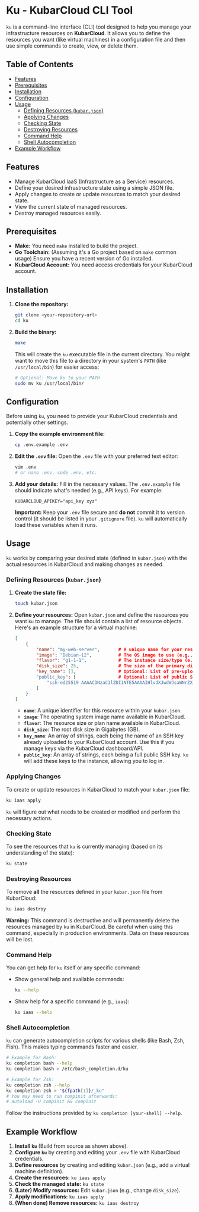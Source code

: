 # Ku - KubarCloud CLI Tool

`ku` is a command-line interface (CLI) tool designed to help you manage your infrastructure resources on **KubarCloud**. It allows you to define the resources you want (like virtual machines) in a configuration file and then use simple commands to create, view, or delete them.

## Table of Contents

* [Features](#features)
* [Prerequisites](#prerequisites)
* [Installation](#installation)
* [Configuration](#configuration)
* [Usage](#usage)
    * [Defining Resources (`kubar.json`)](#defining-resources-kubarjson)
    * [Applying Changes](#applying-changes)
    * [Checking State](#checking-state)
    * [Destroying Resources](#destroying-resources)
    * [Command Help](#command-help)
    * [Shell Autocompletion](#shell-autocompletion)
* [Example Workflow](#example-workflow)

## Features

  * Manage KubarCloud IaaS (Infrastructure as a Service) resources.
  * Define your desired infrastructure state using a simple JSON file.
  * Apply changes to create or update resources to match your desired state.
  * View the current state of managed resources.
  * Destroy managed resources easily.

## Prerequisites

  * **Make:** You need `make` installed to build the project.
  * **Go Toolchain:** (Assuming it's a Go project based on `make` common usage) Ensure you have a recent version of Go installed.
  * **KubarCloud Account:** You need access credentials for your KubarCloud account.

## Installation

1.  **Clone the repository:**
    ```bash
    git clone <your-repository-url>
    cd ku
    ```
2.  **Build the binary:**
    ```bash
    make
    ```
    This will create the `ku` executable file in the current directory. You might want to move this file to a directory in your system's `PATH` (like `/usr/local/bin`) for easier access:
    ```bash
    # Optional: Move ku to your PATH
    sudo mv ku /usr/local/bin/
    ```

## Configuration

Before using `ku`, you need to provide your KubarCloud credentials and potentially other settings.

1.  **Copy the example environment file:**
    ```bash
    cp .env.example .env
    ```
2.  **Edit the `.env` file:**
    Open the `.env` file with your preferred text editor:
    ```bash
    vim .env
    # or nano .env, code .env, etc.
    ```
3.  **Add your details:**
    Fill in the necessary values. The `.env.example` file should indicate what's needed (e.g., API keys). For example:
    ```dotenv
    KUBARCLOUD_APIKEY="api_key xyz"
    ```
    **Important:** Keep your `.env` file secure and **do not** commit it to version control (it should be listed in your `.gitignore` file). `ku` will automatically load these variables when it runs.

## Usage

`ku` works by comparing your desired state (defined in `kubar.json`) with the actual resources in KubarCloud and making changes as needed.

### Defining Resources (`kubar.json`)

1.  **Create the state file:**

    ```bash
    touch kubar.json
    ```

2.  **Define your resources:**
    Open `kubar.json` and define the resources you want `ku` to manage. The file should contain a list of resource objects. Here's an example structure for a virtual machine:

    ```json
    [
        {
            "name": "my-web-server",       # A unique name for your resource
            "image": "Debian-12",          # The OS image to use (e.g., "Debian-12", "Ubuntu-22.04")
            "flavor": "g1-1-1",            # The instance size/type (e.g., "g1-1-1" for 1 vCPU, 1GB RAM)
            "disk_size": 25,               # The size of the primary disk in GB
            "key_name": [],                # Optional: List of pre-uploaded SSH key names in KubarCloud
            "public_key": [                # Optional: List of public SSH keys to add directly
                "ssh-ed25519 AAAAC3NzaC1lZDI1NTE5AAAAIHlvdXJwdWJsaWNrZXlrZXlzYW1wbGU= user@hostname"
            ]
        }
    ]
    ```

      * **`name`**: A unique identifier for this resource within your `kubar.json`.
      * **`image`**: The operating system image name available in KubarCloud.
      * **`flavor`**: The resource size or plan name available in KubarCloud.
      * **`disk_size`**: The root disk size in Gigabytes (GB).
      * **`key_name`**: An array of strings, each being the name of an SSH key already uploaded to your KubarCloud account. Use this if you manage keys via the KubarCloud dashboard/API.
      * **`public_key`**: An array of strings, each being a full public SSH key. `ku` will add these keys to the instance, allowing you to log in.

### Applying Changes

To create or update resources in KubarCloud to match your `kubar.json` file:

```bash
ku iaas apply
```

`ku` will figure out what needs to be created or modified and perform the necessary actions.

### Checking State

To see the resources that `ku` is currently managing (based on its understanding of the state):

```bash
ku state
```

### Destroying Resources

To remove **all** the resources defined in your `kubar.json` file from KubarCloud:

```bash
ku iaas destroy
```

**Warning:** This command is destructive and will permanently delete the resources managed by `ku` in KubarCloud. Be careful when using this command, especially in production environments. Data on these resources will be lost.

### Command Help

You can get help for `ku` itself or any specific command:

  * Show general help and available commands:
    ```bash
    ku --help
    ```
  * Show help for a specific command (e.g., `iaas`):
    ```bash
    ku iaas --help
    ```

### Shell Autocompletion

`ku` can generate autocompletion scripts for various shells (like Bash, Zsh, Fish). This makes typing commands faster and easier.

```bash
# Example for Bash:
ku completion bash --help
ku completion bash > /etc/bash_completion.d/ku

# Example for Zsh:
ku completion zsh --help
ku completion zsh > "${fpath[1]}/_ku"
# You may need to run compinit afterwards:
# autoload -U compinit && compinit
```

Follow the instructions provided by `ku completion [your-shell] --help`.

## Example Workflow

1.  **Install `ku`** (Build from source as shown above).
2.  **Configure `ku`** by creating and editing your `.env` file with KubarCloud credentials.
3.  **Define resources** by creating and editing `kubar.json` (e.g., add a virtual machine definition).
4.  **Create the resources:** `ku iaas apply`
5.  **Check the managed state:** `ku state`
6.  **(Later) Modify resources:** Edit `kubar.json` (e.g., change `disk_size`).
7.  **Apply modifications:** `ku iaas apply`
8.  **(When done) Remove resources:** `ku iaas destroy`
